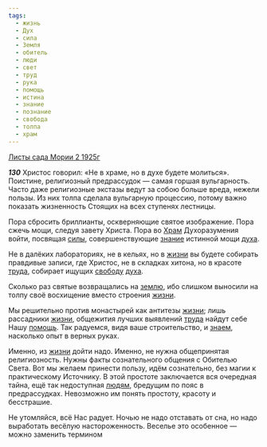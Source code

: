 ```yaml
---
tags:
  - жизнь
  - Дух
  - сила
  - Земля
  - обитель
  - люди
  - свет
  - труд
  - рука
  - помощь
  - истина
  - знание
  - познание
  - свобода
  - толпа
  - храм
---
```


[Листы сада Мории 2 1925г](/agni/1925)

___130___
Христос говорил: «Не в храме, но в духе будете молиться». Поистине, религиозный предрассудок — самая горшая вульгарность. Часто даже религиозные экстазы ведут за собою больше вреда, нежели пользы. Из них толпа сделала вульгарную процессию, потому важно показать жизненность Стоящих на всех ступенях лестницы.   

Пора сбросить бриллианты, оскверняющие святое изображение. Пора сжечь мощи, следуя завету Христа. Пора во [Храм](/tag/#храм) Духоразумения войти, посвящая [силы](/tag/#сила), совершенствующие [знание](/tag/#знание) истинной мощи [духа](/tag/#Дух).   

Не в далёких лабораториях, не в кельях, но в [жизни](/tag/#жизнь) вы будете собирать правдивые записи, где Христос, не в складках хитона, но в красоте [труда](/tag/#труд), собирает ищущих [свободу](/tag/#свобода) [духа](/tag/#Дух).   

Сколько раз святые возвращались на [землю](/tag/#Земля), ибо слишком выносили на толпу своё восхищение вместо строения [жизни](/tag/#жизнь).   

Мы решительно против монастырей как антитезы [жизни](/tag/#жизнь); лишь рассадники [жизни](/tag/#жизнь), общежития лучших выявлений [труда](/tag/#труд) найдут себе Нашу [помощь](/tag/#помощь). Так радуемся, видя ваше строительство, и [знаем](/tag/#познание), насколько опыт в верных руках.   

Именно, из [жизни](/tag/#жизнь) дойти надо. Именно, не нужна общепринятая религиозность. Нужны факты сознательного общения с Обителью Света. Вот мы желаем принести пользу, идём сознательно, без магии к практическому Источнику. В этой простоте заключается вся очередная тайна, ещё так недоступная [людям](/tag/#люди), бредущим по пояс в предрассудках. Невозможно им понять простоту, красоту и бесстрашие.   

Не утомляйся, всё Нас радует. Ночью не надо отставать от сна, но надо выработать весёлую настороженность. Веселье это особенное — можно заменить термином 